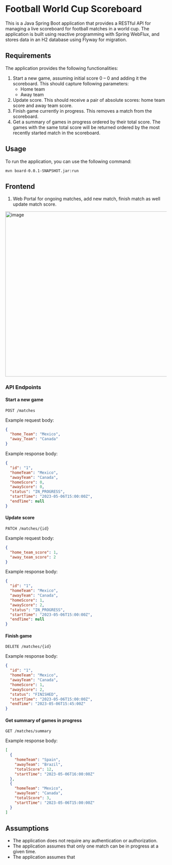 # Football World Cup Scoreboard

This is a Java Spring Boot application that provides a RESTful API for managing a live scoreboard for football matches in a world cup. The application is built using reactive programming with Spring WebFlux, and stores data in an H2 database using Flyway for migration.

## Requirements

The application provides the following functionalities:

1. Start a new game, assuming initial score 0 – 0 and adding it the scoreboard. This should capture following parameters:
    - Home team
    - Away team
2. Update score. This should receive a pair of absolute scores: home team score and away team score.
3. Finish game currently in progress. This removes a match from the scoreboard.
4. Get a summary of games in progress ordered by their total score. The games with the same total score will be returned ordered by the most recently started match in the scoreboard.

## Usage

To run the application, you can use the following command:

```
mvn board-0.0.1-SNAPSHOT.jar:run
```
## Frontend
1. Web Portal for ongoing matches, add new match, finish match as well update match score.
<img width="514" alt="image" src="https://user-images.githubusercontent.com/21049380/236694007-16b26970-c648-4c3e-9b0f-c4e88239be2c.png">


### API Endpoints

#### Start a new game

```
POST /matches
```

Example request body:

```json
{
  "home_Team": "Mexico",
  "away_Team": "Canada"
}
```

Example response body:

```json
{
  "id": "1",
  "homeTeam": "Mexico",
  "awayTeam": "Canada",
  "homeScore": 0,
  "awayScore": 0,
  "status": "IN_PROGRESS",
  "startTime": "2023-05-06T15:00:00Z",
  "endTime": null
}
```

#### Update score

```
PATCH /matches/{id}
```

Example request body:

```json
{
  "home_team_score": 1,
  "away_team_score": 2
}
```

Example response body:

```json
{
  "id": "1",
  "homeTeam": "Mexico",
  "awayTeam": "Canada",
  "homeScore": 1,
  "awayScore": 2,
  "status": "IN_PROGRESS",
  "startTime": "2023-05-06T15:00:00Z",
  "endTime": null
}
```

#### Finish game

```
DELETE /matches/{id}
```

Example response body:

```json
{
  "id": "1",
  "homeTeam": "Mexico",
  "awayTeam": "Canada",
  "homeScore": 1,
  "awayScore": 2,
  "status": "FINISHED",
  "startTime": "2023-05-06T15:00:00Z",
  "endTime": "2023-05-06T15:45:00Z"
}
```

#### Get summary of games in progress

```
GET /matches/summary
```

Example response body:

```json
[
  {
    "homeTeam": "Spain",
    "awayTeam": "Brazil",
    "totalScore": 12,
    "startTime": "2023-05-06T16:00:00Z"
  },
  {
    "homeTeam": "Mexico",
    "awayTeam": "Canada",
    "totalScore": 3,
    "startTime": "2023-05-06T15:00:00Z"
  }
]
```

## Assumptions

- The application does not require any authentication or authorization.
- The application assumes that only one match can be in progress at a given time.
- The application assumes that
